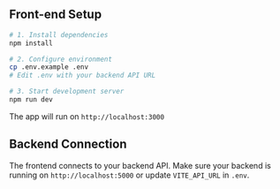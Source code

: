 ## Front-end Setup

```bash
# 1. Install dependencies
npm install

# 2. Configure environment
cp .env.example .env
# Edit .env with your backend API URL

# 3. Start development server
npm run dev
```

The app will run on `http://localhost:3000`

## Backend Connection

The frontend connects to your backend API. Make sure your backend is running on `http://localhost:5000` or update `VITE_API_URL` in `.env`.

